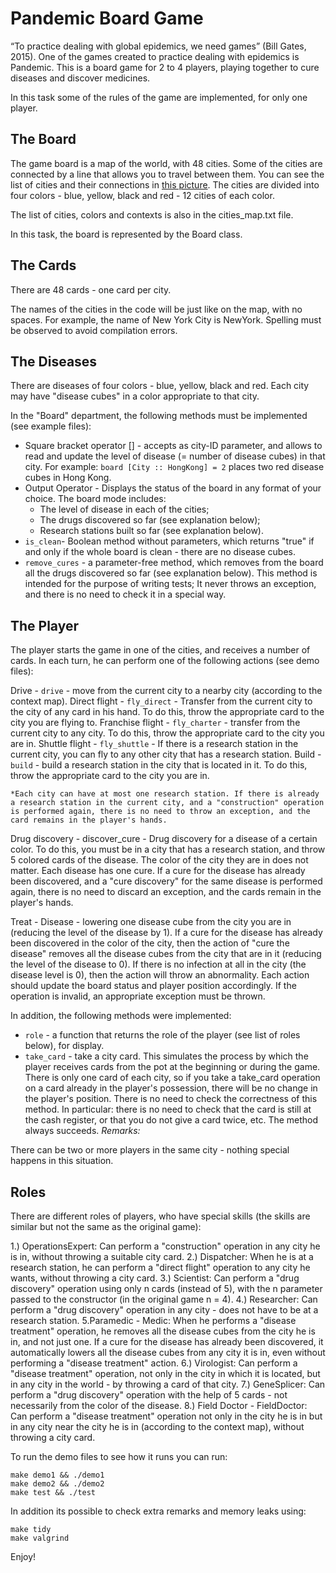
# Pandemic Board Game  
  
“To practice dealing with global epidemics, we need games” (Bill Gates, 2015). One of the games created to practice dealing with epidemics is Pandemic. This is a board game for 2 to 4 players, playing together to cure diseases and discover medicines.

In this task some of the rules of the game are implemented, for only one player.

## The Board  
The game board is a map of the world, with 48 cities. Some of the cities are connected by a line that allows you to travel between them. You can see the list of cities and their connections in [this picture](https://media.wnyc.org/i/1500/900/c/80/1/1537_Pandemic_main.jpg). The cities are divided into four colors - blue, yellow, black and red - 12 cities of each color.
  
The list of cities, colors and contexts is also in the cities_map.txt file.  
  
In this task, the board is represented by the Board class.


## The Cards  
There are 48 cards - one card per city.

The names of the cities in the code will be just like on the map, with no spaces. For example, the name of New York City is NewYork. Spelling must be observed to avoid compilation errors.  
  
## The Diseases
There are diseases of four colors - blue, yellow, black and red. Each city may have "disease cubes" in a color appropriate to that city.

In the "Board" department, the following methods must be implemented (see example files):  
- Square bracket operator [] - accepts as city-ID parameter, and allows to read and update the level of disease (= number of disease cubes) in that city. For example: `board [City :: HongKong] = 2` places two red disease cubes in Hong Kong.
- Output Operator - Displays the status of the board in any format of your choice. The board mode includes:
	- The level of disease in each of the cities;
	- The drugs discovered so far (see explanation below);
	- Research stations built so far (see explanation below).
- `is_clean`- Boolean method without parameters, which returns "true" if and only if the whole board is clean - there are no disease cubes.
- `remove_cures` - a parameter-free method, which removes from the board all the drugs discovered so far (see explanation below). This method is intended for the purpose of writing tests; It never throws an exception, and there is no need to check it in a special way.
  
## The Player  
The player starts the game in one of the cities, and receives a number of cards. In each turn, he can perform one of the following actions (see demo files):  
  
Drive -  `drive` - move from the current city to a nearby city (according to the context map).
Direct flight - `fly_direct` - Transfer from the current city to the city of any card in his hand. To do this, throw the appropriate card to the city you are flying to.
Franchise flight - `fly_charter` - transfer from the current city to any city. To do this, throw the appropriate card to the city you are in.
Shuttle flight - `fly_shuttle` - If there is a research station in the current city, you can fly to any other city that has a research station.
Build - `build` - build a research station in the city that is located in it. To do this, throw the appropriate card to the city you are in. 

	*Each city can have at most one research station. If there is already a research station in the current city, and a "construction" operation is performed again, there is no need to throw an exception, and the card remains in the player's hands.
Drug discovery - discover_cure - Drug discovery for a disease of a certain color. To do this, you must be in a city that has a research station, and throw 5 colored cards of the disease. The color of the city they are in does not matter.
Each disease has one cure. If a cure for the disease has already been discovered, and a "cure discovery" for the same disease is performed again, there is no need to discard an exception, and the cards remain in the player's hands.

Treat - Disease - lowering one disease cube from the city you are in (reducing the level of the disease by 1).
If a cure for the disease has already been discovered in the color of the city, then the action of "cure the disease" removes all the disease cubes from the city that are in it (reducing the level of the disease to 0).
If there is no infection at all in the city (the disease level is 0), then the action will throw an abnormality.
Each action should update the board status and player position accordingly. If the operation is invalid, an appropriate exception must be thrown.

In addition, the following methods were implemented:

- `role` - a function that returns the role of the player (see list of roles below), for display.
- `take_card` - take a city card. This simulates the process by which the player receives cards from the pot at the beginning or during the game.
There is only one card of each city, so if you take a take_card operation on a card already in the player's possession, there will be no change in the player's position.
There is no need to check the correctness of this method. In particular: there is no need to check that the card is still at the cash register, or that you do not give a card twice, etc. The method always succeeds.
*Remarks:*

There can be two or more players in the same city - nothing special happens in this situation.

## Roles  

There are different roles of players, who have special skills (the skills are similar but not the same as the original game):

1.) OperationsExpert: Can perform a "construction" operation in any city he is in, without throwing a suitable city card.
2.) Dispatcher: When he is at a research station, he can perform a "direct flight" operation to any city he wants, without throwing a city card.
3.) Scientist: Can perform a "drug discovery" operation using only n cards (instead of 5), with the n parameter passed to the constructor (in the original game n = 4).
4.) Researcher: Can perform a "drug discovery" operation in any city - does not have to be at a research station.
5.Paramedic - Medic: When he performs a "disease treatment" operation, he removes all the disease cubes from the city he is in, and not just one.
If a cure for the disease has already been discovered, it automatically lowers all the disease cubes from any city it is in, even without performing a "disease treatment" action.
6.) Virologist: Can perform a "disease treatment" operation, not only in the city in which it is located, but in any city in the world - by throwing a card of that city.
7.) GeneSplicer: Can perform a "drug discovery" operation with the help of 5 cards - not necessarily from the color of the disease.
8.) Field Doctor - FieldDoctor: Can perform a "disease treatment" operation not only in the city he is in but in any city near the city he is in (according to the context map), without throwing a city card.
  
  
  
To run the demo files to see how it runs you can run:  
<div dir='ltr'>

    make demo1 && ./demo1
    make demo2 && ./demo2
	make test && ./test

</div>

In addition its possible to check extra remarks and memory leaks using:  

<div dir='ltr'>

    make tidy
    make valgrind

</div>


Enjoy!
</div>
